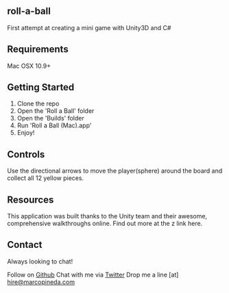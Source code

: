 ## roll-a-ball
First attempt at creating a mini game with Unity3D and C#

## Requirements
Mac OSX 10.9+

## Getting Started

1. Clone the repo
2. Open the 'Roll a Ball' folder
3. Open the 'Builds' folder
4. Run 'Roll a Ball (Mac).app'
5. Enjoy!

## Controls
Use the directional arrows to move the player(sphere) around the board and collect all 12 yellow pieces.

## Resources
This application was built thanks to the Unity team and their awesome, comprehensive walkthroughs online. Find out more
at the z link here.

## Contact

Always looking to chat!

Follow on [Github](http://github.com/mapineda)
Chat with me via [Twitter](http://twitter.com/marcoapineda13)
Drop me a line [at] hire@marcopineda.com
